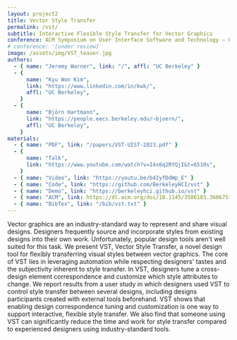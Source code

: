 ```yaml
---
layout: project2
title: Vector Style Transfer
permalink: /vst/
subtitle: Interactive Flexible Style Transfer for Vector Graphics
conference: ACM Symposium on User Interface Software and Technology — UIST 2023
# conference: '[under review]'
image: /assets/img/VST_teaser.jpg
authors:
  - { name: "Jeremy Warner", link: "/", affl: "UC Berkeley" }
  - {
      name: "Kyu Won Kim",
      link: "https://www.linkedin.com/in/kwk/",
      affl: "UC Berkeley",
    }
  - {
      name: "Björn Hartmann",
      link: "https://people.eecs.berkeley.edu/~bjoern/",
      affl: "UC Berkeley",
    }
materials:
  - { name: "PDF", link: "/papers/VST-UIST-2023.pdf" }
  - {
      name: "Talk",
      link: "https://www.youtube.com/watch?v=I4s6q2RYQjI&t=6510s",
    }
  - { name: "Video", link: "https://youtu.be/b4IyfDdWp_E" }
  - { name: "Code", link: "https://github.com/BerkeleyHCI/vst" }
  - { name: "Demo", link: "https://berkeleyhci.github.io/vst" }
  - { name: "ACM", link: https://dl.acm.org/doi/10.1145/3586183.3606751 }
  - { name: "BibTex", link: "/bib/vst.txt" }
---
```


Vector graphics are an industry-standard way to represent and share visual designs. Designers frequently source and incorporate styles from existing designs into their own work. Unfortunately, popular design tools aren't well suited for this task. We present VST, Vector Style Transfer, a novel design tool for flexibly transferring visual styles between vector graphics. The core of VST lies in leveraging automation while respecting designers' tastes and the subjectivity inherent to style transfer. In VST, designers tune a cross-design element correspondence and customize which style attributes to change. We report results from a user study in which designers used VST to control style transfer between several designs, including designs participants created with external tools beforehand. VST shows that enabling design correspondence tuning and customization is one way to support interactive, flexible style transfer. We also find that someone using VST can significantly reduce the time and work for style transfer compared to experienced designers using industry-standard tools.

